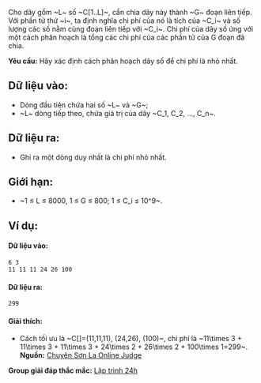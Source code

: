 Cho dãy gồm ~L~ số ~C[1..L]~, cần chia dãy này thành ~G~ đoạn liên tiếp. Với phần tử thứ ~i~, ta định nghĩa chi phí của nó là tích của ~C_i~ và số lượng các số nằm cùng đoạn liên tiếp với ~C_i~. Chi phí của dãy số ứng với một cách phân hoạch là tổng các chi phí của các phần tử của G đoạn đã chia.

**Yêu cầu:** Hãy xác định cách phân hoạch dãy số để chi phí là nhỏ nhất.

## Dữ liệu vào:
- Dòng đầu tiên chứa hai số ~L~ và ~G~;
- ~L~ dòng tiếp theo, chứa giá trị của dãy ~C_1, C_2, …, C_n~.

## Dữ liệu ra:
- Ghi ra một dòng duy nhất là chi phí nhỏ nhất.

## Giới hạn:
- ~1 ≤  L ≤ 8000, 1 ≤ G  ≤ 800; 1 ≤ C_i ≤ 10^9~.

## Ví dụ:
#### Dữ liệu vào:
```
6 3
11 11 11 24 26 100
```

#### Dữ liệu ra:
```
299
```

#### Giải thích:
- Cách tối ưu là ~C[]=(11,11,11), (24,26), (100)~, chi phí là ~11\times 3 + 11\times 3 + 11\times 3 + 24\times 2 + 26\times 2 + 100\times 1=299~.
**Nguồn:** [Chuyên Sơn La Online Judge](http://csloj.ddns.net/)

**Group giải đáp thắc mắc:** [Lập trình 24h](https://www.facebook.com/groups/1386904321519984)